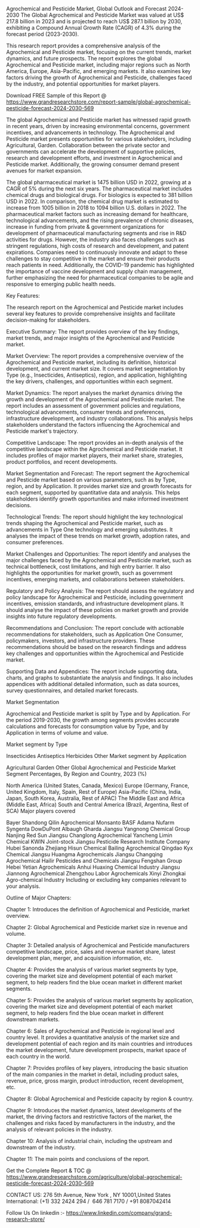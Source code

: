 Agrochemical and Pesticide Market, Global Outlook and Forecast 2024-2030
The Global Agrochemical and Pesticide Market was valued at US$ 217.8 billion in 2023 and is projected to reach US$ 287.1 billion by 2030, exhibiting a Compound Annual Growth Rate (CAGR) of 4.3% during the forecast period (2023-2030).

This research report provides a comprehensive analysis of the Agrochemical and Pesticide market, focusing on the current trends, market dynamics, and future prospects. The report explores the global Agrochemical and Pesticide market, including major regions such as North America, Europe, Asia-Pacific, and emerging markets. It also examines key factors driving the growth of Agrochemical and Pesticide, challenges faced by the industry, and potential opportunities for market players.

Download FREE Sample of this Report @ https://www.grandresearchstore.com/report-sample/global-agrochemical-pesticide-forecast-2024-2030-569

The global Agrochemical and Pesticide market has witnessed rapid growth in recent years, driven by increasing environmental concerns, government incentives, and advancements in technology. The Agrochemical and Pesticide market presents opportunities for various stakeholders, including Agricultural, Garden. Collaboration between the private sector and governments can accelerate the development of supportive policies, research and development efforts, and investment in Agrochemical and Pesticide market. Additionally, the growing consumer demand present avenues for market expansion.

The global pharmaceutical market is 1475 billion USD in 2022, growing at a CAGR of 5% during the next six years. The pharmaceutical market includes chemical drugs and biological drugs. For biologics is expected to 381 billion USD in 2022. In comparison, the chemical drug market is estimated to increase from 1005 billion in 2018 to 1094 billion U.S. dollars in 2022. The pharmaceutical market factors such as increasing demand for healthcare, technological advancements, and the rising prevalence of chronic diseases, increase in funding from private & government organizations for development of pharmaceutical manufacturing segments and rise in R&D activities for drugs. However, the industry also faces challenges such as stringent regulations, high costs of research and development, and patent expirations. Companies need to continuously innovate and adapt to these challenges to stay competitive in the market and ensure their products reach patients in need. Additionally, the COVID-19 pandemic has highlighted the importance of vaccine development and supply chain management, further emphasizing the need for pharmaceutical companies to be agile and responsive to emerging public health needs.

Key Features:

The research report on the Agrochemical and Pesticide market includes several key features to provide comprehensive insights and facilitate decision-making for stakeholders.

Executive Summary: The report provides overview of the key findings, market trends, and major insights of the Agrochemical and Pesticide market.

Market Overview: The report provides a comprehensive overview of the Agrochemical and Pesticide market, including its definition, historical development, and current market size. It covers market segmentation by Type (e.g., Insecticides, Antiseptics), region, and application, highlighting the key drivers, challenges, and opportunities within each segment.

Market Dynamics: The report analyses the market dynamics driving the growth and development of the Agrochemical and Pesticide market. The report includes an assessment of government policies and regulations, technological advancements, consumer trends and preferences, infrastructure development, and industry collaborations. This analysis helps stakeholders understand the factors influencing the Agrochemical and Pesticide market's trajectory.

Competitive Landscape: The report provides an in-depth analysis of the competitive landscape within the Agrochemical and Pesticide market. It includes profiles of major market players, their market share, strategies, product portfolios, and recent developments.

Market Segmentation and Forecast: The report segment the Agrochemical and Pesticide market based on various parameters, such as by Type, region, and by Application. It provides market size and growth forecasts for each segment, supported by quantitative data and analysis. This helps stakeholders identify growth opportunities and make informed investment decisions.

Technological Trends: The report should highlight the key technological trends shaping the Agrochemical and Pesticide market, such as advancements in Type One technology and emerging substitutes. It analyses the impact of these trends on market growth, adoption rates, and consumer preferences.

Market Challenges and Opportunities: The report identify and analyses the major challenges faced by the Agrochemical and Pesticide market, such as technical bottleneck, cost limitations, and high entry barrier. It also highlights the opportunities for market growth, such as government incentives, emerging markets, and collaborations between stakeholders.

Regulatory and Policy Analysis: The report should assess the regulatory and policy landscape for Agrochemical and Pesticide, including government incentives, emission standards, and infrastructure development plans. It should analyse the impact of these policies on market growth and provide insights into future regulatory developments.

Recommendations and Conclusion: The report conclude with actionable recommendations for stakeholders, such as Application One Consumer, policymakers, investors, and infrastructure providers. These recommendations should be based on the research findings and address key challenges and opportunities within the Agrochemical and Pesticide market.

Supporting Data and Appendices: The report include supporting data, charts, and graphs to substantiate the analysis and findings. It also includes appendices with additional detailed information, such as data sources, survey questionnaires, and detailed market forecasts.

Market Segmentation

Agrochemical and Pesticide market is split by Type and by Application. For the period 2019-2030, the growth among segments provides accurate calculations and forecasts for consumption value by Type, and by Application in terms of volume and value.

Market segment by Type

Insecticides
Antiseptics
Herbicides
Other
Market segment by Application

Agricultural
Garden
Other
Global Agrochemical and Pesticide Market Segment Percentages, By Region and Country, 2023 (%)

North America (United States, Canada, Mexico)
Europe (Germany, France, United Kingdom, Italy, Spain, Rest of Europe)
Asia-Pacific (China, India, Japan, South Korea, Australia, Rest of APAC)
The Middle East and Africa (Middle East, Africa)
South and Central America (Brazil, Argentina, Rest of SCA)
Major players covered

Bayer
Shandong Qilin Agrochemical
Monsanto
BASF
Adama
Nufarm
Syngenta
DowDuPont
Albaugh
Gharda
Jiangsu Yangnong Chemical Group
Nanjing Red Sun
Jiangsu Changlong Agrochemical
Yancheng Limin Chemical
KWIN Joint-stock
Jiangsu Pesticide Research Institute Company
Hubei Sanonda
Zhejiang Hisun Chemical
Bailing Agrochemical
Qingdao Kyx Chemical
Jiangsu Huangma Agrochemicals
Jiangsu Changqing Agrochemical
Hailir Pesticides and Chemicals
Jiangsu Fengshan Group
Hebei Yetian Agrochemicals
Anhui Huaxing Chemical Industry
Jiangsu Jiannong Agrochemical
Zhengzhou Labor Agrochemicals
Xinyi Zhongkai Agro-chemical Industry
Including or excluding key companies relevant to your analysis.

Outline of Major Chapters:

Chapter 1: Introduces the definition of Agrochemical and Pesticide, market overview.

Chapter 2: Global Agrochemical and Pesticide market size in revenue and volume.

Chapter 3: Detailed analysis of Agrochemical and Pesticide manufacturers competitive landscape, price, sales and revenue market share, latest development plan, merger, and acquisition information, etc.

Chapter 4: Provides the analysis of various market segments by type, covering the market size and development potential of each market segment, to help readers find the blue ocean market in different market segments.

Chapter 5: Provides the analysis of various market segments by application, covering the market size and development potential of each market segment, to help readers find the blue ocean market in different downstream markets.

Chapter 6: Sales of Agrochemical and Pesticide in regional level and country level. It provides a quantitative analysis of the market size and development potential of each region and its main countries and introduces the market development, future development prospects, market space of each country in the world.

Chapter 7: Provides profiles of key players, introducing the basic situation of the main companies in the market in detail, including product sales, revenue, price, gross margin, product introduction, recent development, etc.

Chapter 8: Global Agrochemical and Pesticide capacity by region & country.

Chapter 9: Introduces the market dynamics, latest developments of the market, the driving factors and restrictive factors of the market, the challenges and risks faced by manufacturers in the industry, and the analysis of relevant policies in the industry.

Chapter 10: Analysis of industrial chain, including the upstream and downstream of the industry.

Chapter 11: The main points and conclusions of the report.

Get the Complete Report & TOC @ https://www.grandresearchstore.com/agriculture/global-agrochemical-pesticide-forecast-2024-2030-569

CONTACT US:
276 5th Avenue, New York , NY 10001,United States
International: (+1) 332 2424 294 /  646 781 7170 / +91 8087042414

Follow Us On linkedin :- https://www.linkedin.com/company/grand-research-store/
